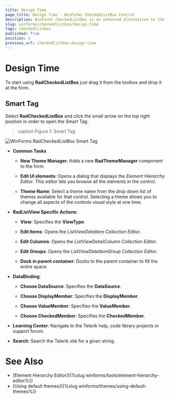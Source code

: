 ```yaml
---
title: Design Time
page_title: Design Time - WinForms CheckedListBox Control
description: WinForms CheckedListBox is an enhanced alternative to the standard Windows Forms checked list box control. 
slug: winforms/checkedlistbox/design-time
tags: checkedlistbox
published: True
position: 2
previous_url: checkedlistbox-design-time
---
```

 
# Design Time

To start using __RadCheckedListBox__ just drag it from the toolbox and drop it at the form.

## Smart Tag

Select __RadCheckedListBox__ and click the small arrow on the top right position in order to open the Smart Tag.

>caption Figure 1: Smart Tag

![WinForms RadCheckedListBox Smart Tag](images/checkedlistbox-design-time001.png)

* __Common Tasks__

	* __New Theme Manager__: Adds a new __RadThemeManager__ component to the form.

	* __Edit UI elements__: Opens a dialog that displays the *Element Hierarchy Editor*. This editor lets you browse all the elements in the control.

	* __Theme Name__: Select a theme name from the drop down list of themes available for that control. Selecting a theme allows you to change all aspects of the controls visual style at one time.

* __RadListView Specific Actions__:

	* __View__: Specifies the __ViewType__.
	
	* __Edit Items__: Opens the *ListViewDataItem Collection Editor*.
	
	* __Edit Columns__: Opens the *ListViewDetailColumn Collection Editor*.
	
	* __Edit Groups__: Opens the *ListViewDataItemGroup Collection Editor*.
	
	* __Dock in parent container__: Docks to the parent container to fill the entire space.

* __DataBinding__:
	* __Choose DataSource__: Specifies the __DataSource__.
	
	* __Choose DisplayMember__: Specifies the __DisplayMember__.
	
	* __Choose ValueMember__: Specifies the __ValueMember__.
	
	* __Choose CheckedMember__: Specifies the __CheckedMember__.

* __Learning Center__: Navigate to the Telerik help, code library projects or support forum.

* __Search__: Search the Telerik site for a given string.

# See Also

* [Element Hierarchy Editor]({%slug winforms/tools/element-hierarchy-editor%})
* [Using default themes]({%slug winforms/themes/using-default-themes%})
